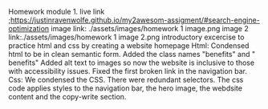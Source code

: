Homework module 1. 
live link ;https://justinravenwolfe.github.io/my2awesom-assigment/#search-engine-optimization
image link:  ./assets/images/homework 1 image.png
image 2 link:./assets/images/homework 1 image 2.png
introductory excercise to practice html and css by creating a website homepage
Html: 
 Condensed html to be in clean semantic form. Added the class names "benefits" and " benefits"
 Added alt text to images so now the website is inclusive to those with accessibility issues.
 Fixed the first broken link in the navigation bar.
Css: We condensed the CSS.  There were redundant selectors. The css code applies styles to the navigation bar, the hero image, the webdsite content and the copy-write section.

